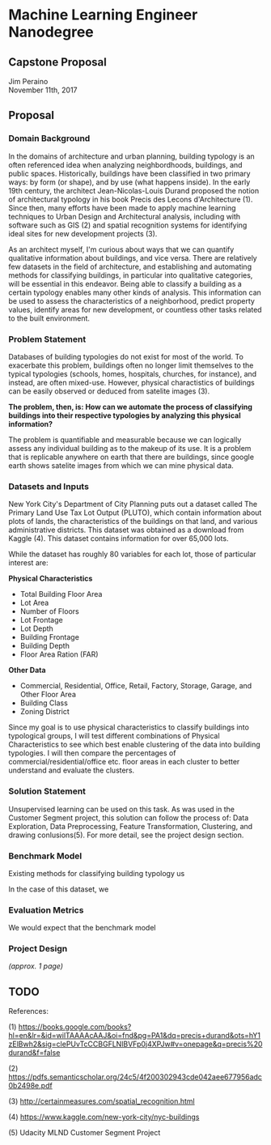 # Machine Learning Engineer Nanodegree
## Capstone Proposal
Jim Peraino  
November 11th, 2017

## Proposal

### Domain Background

In the domains of architecture and urban planning, building typology is an often referenced idea when analyzing neighbordhoods, buildings, and public spaces. Historically, buildings have been classified in two primary ways: by form (or shape), and by use (what happens inside). In the early 19th century, the architect Jean-Nicolas-Louis Durand proposed the notion of architectural typology in his book Precis des Lecons d'Architecture (1). Since then, many efforts have been made to apply machine learning techniques to Urban Design and Architectural analysis, including with software such as GIS (2) and spatial recognition systems for identifying ideal sites for new development projects (3).

As an architect myself, I'm curious about ways that we can quantify qualitative information about buildings, and vice versa. There are relatively few datasets in the field of architecture, and establishing and automating methods for classifying buildings, in particular into qualitative categories, will be essential in this endeavor. Being able to classify a building as a certain typology enables many other kinds of analysis. This information can be used to assess the characteristics of a neighborhood, predict property values, identify areas for new development, or countless other tasks related to the built environment.

### Problem Statement

Databases of building typologies do not exist for most of the world. To exacerbate this problem, buildings often no longer limit themselves to the typical typologies (schools, homes, hospitals, churches, for instance), and instead, are often mixed-use. However, physical charactistics of buildings can be easily observed or deduced from satelite images (3). 

__The problem, then, is: How can we automate the process of classifying buildings into their respective typologies by analyzing this physical information?__

The problem is quantifiable and measurable because we can logically assess any individual building as to the makeup of its use. It is a problem that is replicable anywhere on earth that there are buildings, since google earth shows satelite images from which we can mine physical data.

### Datasets and Inputs

New York City's Department of City Planning puts out a dataset called The Primary Land Use Tax Lot Output (PLUTO),  which contain information about plots of lands, the characteristics of the buildings on that land, and various administrative districts. This dataset was obtained as a download from Kaggle (4). This dataset contains information for over 65,000 lots. 

While the dataset has roughly 80 variables for each lot, those of particular interest are:

__Physical Characteristics__
* Total Building Floor Area
* Lot Area 
* Number of Floors
* Lot Frontage
* Lot Depth
* Building Frontage
* Building Depth
* Floor Area Ration (FAR)

__Other Data__
* Commercial, Residential, Office, Retail, Factory, Storage, Garage, and Other Floor Area
* Building Class
* Zoning District

Since my goal is to use physical characteristics to classify buildings into typological groups, I will test different combinations of Physical Characteristics to see which best enable clustering of the data into building typologies. I will then compare the percentages of commercial/residential/office etc. floor areas in each cluster to better understand and evaluate the clusters.

### Solution Statement

Unsupervised learning can be used on this task. As was used in the Customer Segment project, this solution can follow the process of: Data Exploration, Data Preprocessing, Feature Transformation, Clustering, and drawing conlusions(5). For more detail, see the project design section. 

### Benchmark Model

Existing methods for classifying building typology us

In the case of this dataset, we 


### Evaluation Metrics

We would expect that the benchmark model 

### Project Design
_(approx. 1 page)_

TODO
-----------

References:

(1) https://books.google.com/books?hl=en&lr=&id=wilTAAAAcAAJ&oi=fnd&pg=PA1&dq=precis+durand&ots=hY1zElBwh2&sig=clePUvTcCCBGFLNlBVFp0j4XPJw#v=onepage&q=precis%20durand&f=false

(2) https://pdfs.semanticscholar.org/24c5/4f200302943cde042aee677956adc0b2498e.pdf

(3) http://certainmeasures.com/spatial_recognition.html

(4) https://www.kaggle.com/new-york-city/nyc-buildings

(5) Udacity MLND Customer Segment Project

